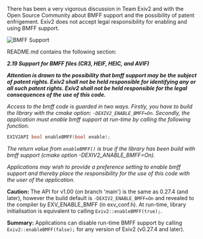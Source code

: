 There has been a very vigorous discussion in Team Exiv2 and with the Open Source Community about BMFF support and the possibility of patent enfrigement.  Exiv2 does not accept legal responsibility for enabling and using BMFF support.

![BMFF Support](https://user-images.githubusercontent.com/529982/131215766-adf04e0e-07a7-4df3-820c-e07b82fe4cf2.jpg)

README.md contains the following section:

_**2.19 Support for BMFF files (CR3, HEIF, HEIC, and AVIF)**_

_**Attention is drawn to the possibility that bmff support may be the subject of patent rights. _Exiv2 shall not be held responsible for identifying any or all such patent rights.  Exiv2 shall not be held responsible for the legal consequences of the use of this code_.**_

_Access to the bmff code is guarded in two ways.  Firstly, you have to build the library with the cmake option: `-DEXIV2_ENABLE_BMFF=On`.  Secondly, the application must enable bmff support at run-time by calling the following function._

```cpp
EXIV2API bool enableBMFF(bool enable);
```

_The return value from `enableBMFF()` is true if the library has been build with bmff support (cmake option -DEXIV2_ANABLE_BMFF=On)._

_Applications may wish to provide a preference setting to enable bmff support and thereby place the responsibility for the use of this code with the user of the application._

**Caution:** The API for v1.00 (on branch 'main') is the same as 0.27.4 (and later), however the build default is `-DEXIV2_ENABLE_BMFF=On` and revealed to the compiler by EXV_ENABLE_BMFF (in exv_conf.h).  At run-time, library initialisation is equivalent to calling `Exiv2::enableBMFF(true);`.

**Summary:** Applications can disable run-time BMFF support by calling `Exiv2::enableBMFF(false);` for any version of Exiv2 (v0.27.4 and later).